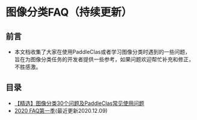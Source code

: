 # 图像分类FAQ（持续更新）

## 前言

* 本文档收集了大家在使用PaddleClas或者学习图像分类时遇到的一些问题，旨在为图像分类任务的开发者提供一些参考，如果问题欢迎帮忙补充和修正，不胜感激。

## 目录

* [【精选】图像分类30个问题及PaddleClas常见使用问题](./faq.md)
* [2020 FAQ第一季](./faq_series/faq_2020_s1.md)(最近更新2020.12.09)
